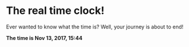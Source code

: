 # The real time clock!

Ever wanted to know what the time is? Well, your journey is about to end!

**The time is Nov 13, 2017, 15:44**